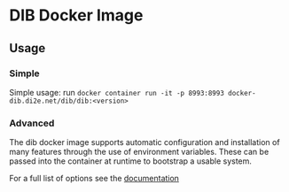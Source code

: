 # DIB Docker Image

## Usage

### Simple

Simple usage: run `docker container run -it -p 8993:8993 docker-dib.di2e.net/dib/dib:<version>` 

### Advanced

The dib docker image supports automatic configuration and installation of many features through the use of environment variables.
These can be passed into the container at runtime to bootstrap a usable system.

For a full list of options see the [documentation](https://github.com/oconnormi/docker-ddf-base/blob/master/README.md#features)

